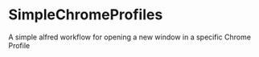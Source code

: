 # SimpleChromeProfiles
A simple alfred workflow for opening a new window in a specific Chrome Profile
